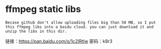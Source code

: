 # ffmpeg static libs

    Becase github don't allow uploading files big than 50 MB, so I put this ffmpeg libs into a baidu cloud. you can just download it and unzip the libs in this dir.

链接：https://pan.baidu.com/s/1c2lRtIw 密码：k8r3